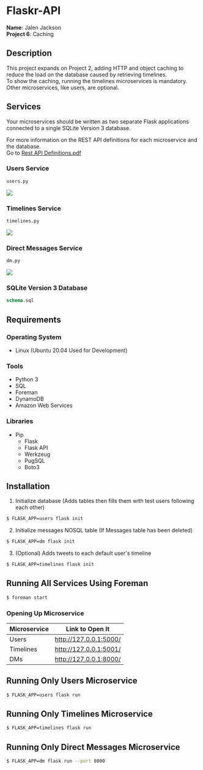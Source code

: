 # Flaskr-API
**Name**: Jalen Jackson \
**Project 6**: Caching

## Description
This project expands on Project 2, adding HTTP and object caching to reduce the load on the database caused by retrieving timelines. \
To show the caching, running the timelines microservices is mandatory. Other microservices, like users, are optional.

## Services
Your microservices should be written as two separate Flask applications connected to a single SQLite Version 3 database.

For more information on the REST API definitions for each microservice and the database.\
Go to [Rest API Definitions.pdf](https://github.com/JayDiddyThaGOAT/Flaskr-API/blob/master/REST%20API%20Definitions.pdf)

### Users Service
```python
users.py
```
![](https://thumbs.gfycat.com/MedicalQuestionableAmericanbadger-size_restricted.gif)

### Timelines Service
```python
timelines.py
```
![](https://thumbs.gfycat.com/AccurateScaredKinglet-size_restricted.gif)

### Direct Messages Service
```python
dm.py
```
![](https://thumbs.gfycat.com/BelatedWelltodoAustralianfurseal-size_restricted.gif)

### SQLite Version 3 Database
```sql
schema.sql
```

## Requirements
### Operating System
* Linux (Ubuntu 20.04 Used for Development)
### Tools
* Python 3
* SQL
* Foreman
* DynamoDB
* Amazon Web Services
### Libraries
* Pip
  * Flask
  * Flask API
  * Werkzeug
  * PugSQL
  * Boto3

## Installation
1. Initialize database (Adds tables then fills them with test users following each other)
```bash
$ FLASK_APP=users flask init
```

2. Initialize messages NOSQL table (If Messages table has been deleted)
```bash
$ FLASK_APP=dm flask init
```

3. (Optional) Adds tweets to each default user's timeline
```bash
$ FLASK_APP=timelines flask init
```

## Running All Services Using Foreman
```bash
$ foreman start
```
### Opening Up Microservice
Microservice | Link to Open It
------------ | ---------------
Users | http://127.0.0.1:5000/
Timelines | http://127.0.0.1:5001/
DMs | http://127.0.0.1:8000/

## Running Only Users Microservice
```bash
$ FLASK_APP=users flask run
```
## Running Only Timelines Microservice
```bash
$ FLASK_APP=timelines flask run
```
## Running Only Direct Messages Microservice
```bash
$ FLASK_APP=dm flask run --port 8000
```
